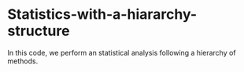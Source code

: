 # Statistics-with-a-hiararchy-structure
In this code, we perform an statistical analysis following a hierarchy of methods. 

